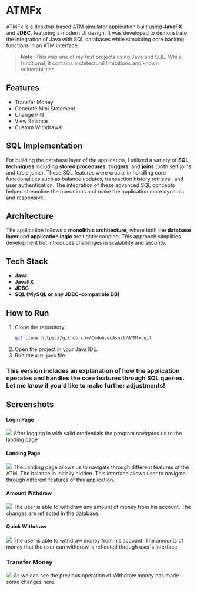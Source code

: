 # ATMFx

ATMFx is a desktop-based ATM simulator application built using **JavaFX** and **JDBC**, featuring a modern UI design. It was developed to demonstrate the integration of Java with SQL databases while simulating core banking functions in an ATM interface.

> **Note:** This was one of my first projects using Java and SQL. While functional, it contains architectural limitations and known vulnerabilities.

## Features

- Transfer Money
- Generate Mini Statement
- Change PIN
- View Balance
- Custom Withdrawal

## SQL Implementation

For building the database layer of the application, I utilized a variety of **SQL techniques** including **stored procedures**, **triggers**, and **joins** (both self joins and table joins). These SQL features were crucial in handling core functionalities such as balance updates, transaction history retrieval, and user authentication. The integration of these advanced SQL concepts helped streamline the operations and make the application more dynamic and responsive.

## Architecture

The application follows a **monolithic architecture**, where both the **database layer** and **application logic** are tightly coupled. This approach simplifies development but introduces challenges in scalability and security.

## Tech Stack

- **Java**
- **JavaFX**
- **JDBC**
- **SQL (MySQL or any JDBC-compatible DB)**

## How to Run

1. Clone the repository:
   ```bash
   git clone https://github.com/CodeAvecAsnit/ATMfx.git
2.  Open the project in your Java IDE.
3.  Run the `ATM.java` file.

### This version includes an explanation of how the application operates and handles the core features through SQL queries. Let me know if you'd like to make further adjustments!


## Screenshots

#### Login Page
<img src="screenshots/LoginPage.png">
 <caption>After logging in with valid credentials the program navigates us to the landing page</caption>


#### Landing Page
<img src="screenshots/LandingPage.png">
<caption>The Landing page allows us to navigate through different features of the ATM. 
The balance in initially hidden. This interface allows user to navigate through different features of this application.</caption>

#### Amount Withdraw
<img src="screenshots/AmountWithdrawl.png">
<caption>The user is able to withdraw any amount of money from his account. The changes are reflected in the database.</caption>

#### Quick Withdraw
<img src="screenshots/QuickWithdrawl.png">
<caption>The user is able to withdraw money from his account. The amounts of money that the user can withdraw is reflected through user's interface</caption>

### Transfer Money
<img src="screenshots/TransferMoney.png">
<caption>As we can see the previous operation of Withdraw money has made some changes here.</caption>